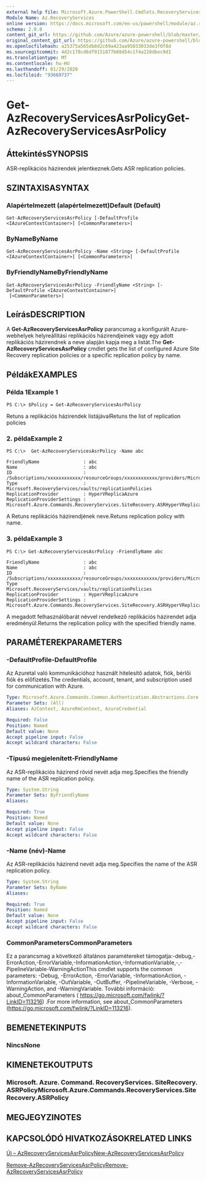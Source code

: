 ```yaml
---
external help file: Microsoft.Azure.PowerShell.Cmdlets.RecoveryServices.SiteRecovery.dll-Help.xml
Module Name: Az.RecoveryServices
online version: https://docs.microsoft.com/en-us/powershell/module/az.recoveryservices/get-azrecoveryservicesasrpolicy
schema: 2.0.0
content_git_url: https://github.com/Azure/azure-powershell/blob/master/src/RecoveryServices/RecoveryServices/help/Get-AzRecoveryServicesAsrPolicy.md
original_content_git_url: https://github.com/Azure/azure-powershell/blob/master/src/RecoveryServices/RecoveryServices/help/Get-AzRecoveryServicesAsrPolicy.md
ms.openlocfilehash: a25375a565db8d2c69a423aa95033033de3f0f8d
ms.sourcegitcommit: 4d2c178cd6df9151877b08d54c1f4a228dbec9d1
ms.translationtype: MT
ms.contentlocale: hu-HU
ms.lasthandoff: 01/29/2020
ms.locfileid: "93669737"
---
```

# <span data-ttu-id="38af4-101">Get-AzRecoveryServicesAsrPolicy</span><span class="sxs-lookup"><span data-stu-id="38af4-101">Get-AzRecoveryServicesAsrPolicy</span></span>

## <span data-ttu-id="38af4-102">Áttekintés</span><span class="sxs-lookup"><span data-stu-id="38af4-102">SYNOPSIS</span></span>
<span data-ttu-id="38af4-103">ASR-replikációs házirendek jelentkeznek.</span><span class="sxs-lookup"><span data-stu-id="38af4-103">Gets ASR replication policies.</span></span>

## <span data-ttu-id="38af4-104">SZINTAXISA</span><span class="sxs-lookup"><span data-stu-id="38af4-104">SYNTAX</span></span>

### <span data-ttu-id="38af4-105">Alapértelmezett (alapértelmezett)</span><span class="sxs-lookup"><span data-stu-id="38af4-105">Default (Default)</span></span>
```
Get-AzRecoveryServicesAsrPolicy [-DefaultProfile <IAzureContextContainer>] [<CommonParameters>]
```

### <span data-ttu-id="38af4-106">ByName</span><span class="sxs-lookup"><span data-stu-id="38af4-106">ByName</span></span>
```
Get-AzRecoveryServicesAsrPolicy -Name <String> [-DefaultProfile <IAzureContextContainer>] [<CommonParameters>]
```

### <span data-ttu-id="38af4-107">ByFriendlyName</span><span class="sxs-lookup"><span data-stu-id="38af4-107">ByFriendlyName</span></span>
```
Get-AzRecoveryServicesAsrPolicy -FriendlyName <String> [-DefaultProfile <IAzureContextContainer>]
 [<CommonParameters>]
```

## <span data-ttu-id="38af4-108">Leírás</span><span class="sxs-lookup"><span data-stu-id="38af4-108">DESCRIPTION</span></span>
<span data-ttu-id="38af4-109">A **Get-AzRecoveryServicesAsrPolicy** parancsmag a konfigurált Azure-webhelyek helyreállítási replikációs házirendjeinek vagy egy adott replikációs házirendnek a neve alapján kapja meg a listát.</span><span class="sxs-lookup"><span data-stu-id="38af4-109">The **Get-AzRecoveryServicesAsrPolicy** cmdlet gets the list of configured Azure Site Recovery replication policies or a specific replication policy by name.</span></span>

## <span data-ttu-id="38af4-110">Példák</span><span class="sxs-lookup"><span data-stu-id="38af4-110">EXAMPLES</span></span>

### <span data-ttu-id="38af4-111">Példa 1</span><span class="sxs-lookup"><span data-stu-id="38af4-111">Example 1</span></span>
```
PS C:\> $Policy = Get-AzRecoveryServicesAsrPolicy
```

<span data-ttu-id="38af4-112">Retuns a replikációs házirendek listájával</span><span class="sxs-lookup"><span data-stu-id="38af4-112">Retuns the list of replication policies</span></span>

### <span data-ttu-id="38af4-113">2. példa</span><span class="sxs-lookup"><span data-stu-id="38af4-113">Example 2</span></span>
```
PS C:\>  Get-AzRecoveryServicesAsrPolicy -Name abc

FriendlyName                : abc
Name                        : abc
ID                          : /Subscriptions/xxxxxxxxxxxx/resourceGroups/xxxxxxxxxxxx/providers/Microsoft.RecoveryServices/vaults/xxxxxxxxxxxx/replicationPolicies/abc
Type                        : Microsoft.RecoveryServices/vaults/replicationPolicies
ReplicationProvider         : HyperVReplicaAzure
ReplicationProviderSettings : Microsoft.Azure.Commands.RecoveryServices.SiteRecovery.ASRHyperVReplicaAzurePolicyDetails
```

<span data-ttu-id="38af4-114">A Retuns replikációs házirendjének neve.</span><span class="sxs-lookup"><span data-stu-id="38af4-114">Retuns replication policy with name.</span></span>

### <span data-ttu-id="38af4-115">3. példa</span><span class="sxs-lookup"><span data-stu-id="38af4-115">Example 3</span></span>
```
PS C:\> Get-AzRecoveryServicesAsrPolicy -FriendlyName abc

FriendlyName                : abc
Name                        : abc
ID                          : /Subscriptions/xxxxxxxxxxxx/resourceGroups/xxxxxxxxxxxx/providers/Microsoft.RecoveryServices/vaults/xxxxxxxxxxxx/replicationPolicies/abc
Type                        : Microsoft.RecoveryServices/vaults/replicationPolicies
ReplicationProvider         : HyperVReplicaAzure
ReplicationProviderSettings : Microsoft.Azure.Commands.RecoveryServices.SiteRecovery.ASRHyperVReplicaAzurePolicyDetails
```

<span data-ttu-id="38af4-116">A megadott felhasználóbarát névvel rendelkező replikációs házirendet adja eredményül.</span><span class="sxs-lookup"><span data-stu-id="38af4-116">Returns the replication policy with the specified friendly name.</span></span>

## <span data-ttu-id="38af4-117">PARAMÉTEREK</span><span class="sxs-lookup"><span data-stu-id="38af4-117">PARAMETERS</span></span>

### <span data-ttu-id="38af4-118">-DefaultProfile</span><span class="sxs-lookup"><span data-stu-id="38af4-118">-DefaultProfile</span></span>
<span data-ttu-id="38af4-119">Az Azuretal való kommunikációhoz használt hitelesítő adatok, fiók, bérlői fiók és előfizetés.</span><span class="sxs-lookup"><span data-stu-id="38af4-119">The credentials, account, tenant, and subscription used for communication with Azure.</span></span>


```yaml
Type: Microsoft.Azure.Commands.Common.Authentication.Abstractions.Core.IAzureContextContainer
Parameter Sets: (All)
Aliases: AzContext, AzureRmContext, AzureCredential

Required: False
Position: Named
Default value: None
Accept pipeline input: False
Accept wildcard characters: False
```

### <span data-ttu-id="38af4-120">-Típusú megjelenített</span><span class="sxs-lookup"><span data-stu-id="38af4-120">-FriendlyName</span></span>
<span data-ttu-id="38af4-121">Az ASR-replikációs házirend rövid nevét adja meg.</span><span class="sxs-lookup"><span data-stu-id="38af4-121">Specifies the friendly name of the ASR replication policy.</span></span>

```yaml
Type: System.String
Parameter Sets: ByFriendlyName
Aliases:

Required: True
Position: Named
Default value: None
Accept pipeline input: False
Accept wildcard characters: False
```

### <span data-ttu-id="38af4-122">-Name (név)</span><span class="sxs-lookup"><span data-stu-id="38af4-122">-Name</span></span>
<span data-ttu-id="38af4-123">Az ASR-replikációs házirend nevét adja meg.</span><span class="sxs-lookup"><span data-stu-id="38af4-123">Specifies the name of the ASR replication policy.</span></span>

```yaml
Type: System.String
Parameter Sets: ByName
Aliases:

Required: True
Position: Named
Default value: None
Accept pipeline input: False
Accept wildcard characters: False
```

### <span data-ttu-id="38af4-124">CommonParameters</span><span class="sxs-lookup"><span data-stu-id="38af4-124">CommonParameters</span></span>
<span data-ttu-id="38af4-125">Ez a parancsmag a következő általános paramétereket támogatja:-debug,-ErrorAction,-ErrorVariable,-InformationAction,-InformationVariable,-,-PipelineVariable-WarningAction</span><span class="sxs-lookup"><span data-stu-id="38af4-125">This cmdlet supports the common parameters: -Debug, -ErrorAction, -ErrorVariable, -InformationAction, -InformationVariable, -OutVariable, -OutBuffer, -PipelineVariable, -Verbose, -WarningAction, and -WarningVariable.</span></span> <span data-ttu-id="38af4-126">További információ: about_CommonParameters ( https://go.microsoft.com/fwlink/?LinkID=113216) .</span><span class="sxs-lookup"><span data-stu-id="38af4-126">For more information, see about_CommonParameters (https://go.microsoft.com/fwlink/?LinkID=113216).</span></span>

## <span data-ttu-id="38af4-127">BEMENETEK</span><span class="sxs-lookup"><span data-stu-id="38af4-127">INPUTS</span></span>

### <span data-ttu-id="38af4-128">Nincs</span><span class="sxs-lookup"><span data-stu-id="38af4-128">None</span></span>

## <span data-ttu-id="38af4-129">KIMENETEK</span><span class="sxs-lookup"><span data-stu-id="38af4-129">OUTPUTS</span></span>

### <span data-ttu-id="38af4-130">Microsoft. Azure. Command. RecoveryServices. SiteRecovery. ASRPolicy</span><span class="sxs-lookup"><span data-stu-id="38af4-130">Microsoft.Azure.Commands.RecoveryServices.SiteRecovery.ASRPolicy</span></span>

## <span data-ttu-id="38af4-131">MEGJEGYZI</span><span class="sxs-lookup"><span data-stu-id="38af4-131">NOTES</span></span>

## <span data-ttu-id="38af4-132">KAPCSOLÓDÓ HIVATKOZÁSOK</span><span class="sxs-lookup"><span data-stu-id="38af4-132">RELATED LINKS</span></span>

[<span data-ttu-id="38af4-133">Új – AzRecoveryServicesAsrPolicy</span><span class="sxs-lookup"><span data-stu-id="38af4-133">New-AzRecoveryServicesAsrPolicy</span></span>](./New-AzRecoveryServicesAsrPolicy.md)

[<span data-ttu-id="38af4-134">Remove-AzRecoveryServicesAsrPolicy</span><span class="sxs-lookup"><span data-stu-id="38af4-134">Remove-AzRecoveryServicesAsrPolicy</span></span>](./Remove-AzRecoveryServicesAsrPolicy.md)
